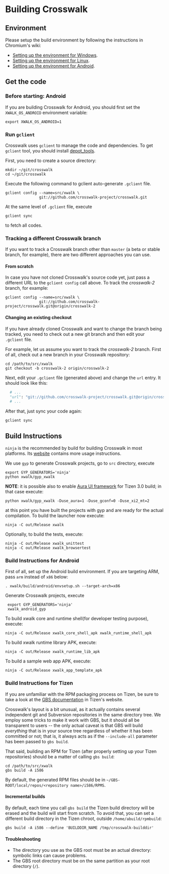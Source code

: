 # Building Crosswalk

## Environment
Please setup the build environment by following the instructions in Chromium's wiki:
 * [Setting up the environment for Windows](http://www.chromium.org/developers/how-tos/build-instructions-windows#TOC-Build-environment).
 * [Setting up the environment for Linux](http://code.google.com/p/chromium/wiki/LinuxBuildInstructionsPrerequisites).
 * [Setting up the environment for Android](http://code.google.com/p/chromium/wiki/AndroidBuildInstructions#Install_prerequisites).

## Get the code
### Before starting: Android
If you are building Crosswalk for Android, you should first set the `XWALK_OS_ANDROID` environment variable:

    export XWALK_OS_ANDROID=1

### Run `gclient`
Crosswalk uses `gclient` to manage the code and dependencies. To get `gclient` tool, you should install [depot_tools](http://www.chromium.org/developers/how-tos/install-depot-tools).

First, you need to create a source directory:

    mkdir ~/git/crosswalk
    cd ~/git/crosswalk

Execute the following command to gclient auto-generate `.gclient` file.

    gclient config --name=src/xwalk \
                   git://github.com/crosswalk-project/crosswalk.git

At the same level of `.gclient` file, execute

    gclient sync

to fetch all codes.

### Tracking a different Crosswalk branch
If you want to track a Crosswalk branch other than `master` (a beta or stable branch, for example), there are two different approaches you can use.

#### From scratch
In case you have not cloned Crosswalk's source code yet, just pass a different URL to the `gclient config` call above. To track the _crosswalk-2_ branch, for example:

    gclient config --name=src/xwalk \
                   git://github.com/crosswalk-project/crosswalk.git@origin/crosswalk-2

#### Changing an existing checkout
If you have already cloned Crosswalk and want to change the branch being tracked, you need to check out a new git branch and then edit your `.gclient` file.

For example, let us assume you want to track the _crosswalk-2_ branch. First of all, check out a new branch in your Crosswalk repository:

    cd /path/to/src/xwalk
    git checkout -b crosswalk-2 origin/crosswalk-2

Next, edit your `.gclient` file (generated above) and change the `url` entry. It should look like this:

```python
  # ...
  "url": "git://github.com/crosswalk-project/crosswalk.git@origin/crosswalk-2",
  # ...
```

After that, just sync your code again:

    gclient sync

## Build Instructions
`ninja` is the recommended by build for building Crosswalk in most platforms. Its [website](http://code.google.com/p/chromium/wiki/NinjaBuild) contains more usage instructions.

We use `gyp` to generate Crosswalk projects, go to `src` directory, execute

    export GYP_GENERATORS='ninja'
    python xwalk/gyp_xwalk

**NOTE**: it is possible also to enable [Aura UI framework](http://www.chromium.org/developers/design-documents/aura) for Tizen 3.0 build; in that case execute:

    python xwalk/gyp_xwalk -Duse_aura=1 -Duse_gconf=0 -Duse_xi2_mt=2

at this point you have built the projects with gyp and are ready for the actual compilation. To build the launcher now execute:

    ninja -C out/Release xwalk

Optionally, to build the tests, execute:

    ninja -C out/Release xwalk_unittest
    ninja -C out/Release xwalk_browsertest

### Build Instructions for Android
First of all, set up the Android build environment. If you are targeting ARM, pass `arm` instead of `x86` below:

    . xwalk/build/android/envsetup.sh --target-arch=x86

Generate Crosswalk projects, execute

     export GYP_GENERATORS='ninja'
     xwalk_android_gyp

To build xwalk core and runtime shell(for developer testing purpose), execute:

    ninja -C out/Release xwalk_core_shell_apk xwalk_runtime_shell_apk

To build xwalk runtime library APK, execute:
   
    ninja -C out/Release xwalk_runtime_lib_apk

To build a sample web app APK, execute:
   
    ninja -C out/Release xwalk_app_template_apk

### Build Instructions for Tizen
If you are unfamiliar with the RPM packaging process on Tizen, be sure to take a look at the [GBS documentation](https://source.tizen.org/documentation/reference/git-build-system) in Tizen's website.

Crosswalk's layout is a bit unusual, as it actually contains several independent git and Subversion repositories in the same directory tree. We employ some tricks to make it work with GBS, but it should all be transparent to users -- the only actual caveat is that GBS will build _everything_ that is in your source tree regardless of whether it has been committed or not; that is, it always acts as if the `--include-all` parameter has been passed to `gbs build`.

That said, building an RPM for Tizen (after properly setting up your Tizen repositories) should be a matter of calling `gbs build`:

    cd /path/to/src/xwalk
    gbs build -A i586

By default, the generated RPM files should be in `~/GBS-ROOT/local/repos/<repository name>/i586/RPMS`.

#### Incremental builds
By default, each time you call `gbs build` the Tizen build directory will be erased and the build will start from scratch. To avoid that, you can set a different build directory in the Tizen chroot, outside `/home/abuild/rpmbuild`:

    gbs build -A i586 --define 'BUILDDIR_NAME /tmp/crosswalk-builddir'

#### Troubleshooting
* The directory you use as the GBS root must be an actual directory: symbolic links can cause problems.
* The GBS root directory must be on the same partition as your root directory (`/`).

